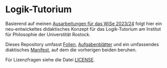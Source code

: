 # Logik-Tutorium

Basierend auf meinen [Ausarbeitungen für das WiSe 2023/24](https://github.com/survari/logik-tutorium-wise2023-2024) folgt hier ein neu-entwickeltes didaktisches Konzept für das Logik-Tutorium am Institut für Philosophie der Universtität Rostock.

Dieses Repository umfasst [Folien](/slides), [Aufgabenblätter](/exercise-sheets/) und ein umfassendes diaktisches [Manifest](/manifest), auf dem die vorherigen beiden beruhen.

Für Lizenzfragen siehe die Datei [LICENSE](/LICENSE).